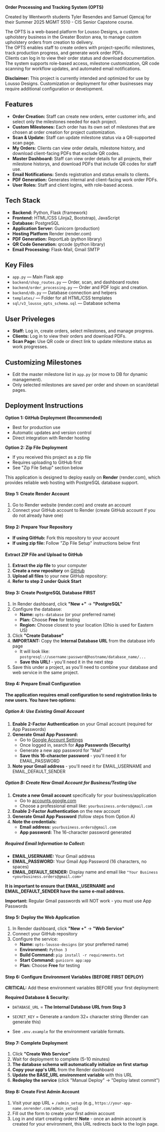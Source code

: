 **Order Processing and Tracking System (OPTS)**

Created by Wentworth students Tyler Resendes and Samuel Gjencaj for their Summer 2025 MGMT 5510 - CIS Senior Capstone course.

The OPTS is a web-based platform for Lousso Designs, a custom upholstery business in the Greater Boston area, to manage custom upholstery orders from creation to delivery.  
The OPTS enables staff to create orders with project-specific milestones, track production progress, and generate work order PDFs.  
Clients can log in to view their order status and download documentation.  
The system supports role-based access, milestone customization, QR code scanning for workflow updates, and automated email notifications.

**Disclaimer:** This project is currently intended and optimized for use by Lousso Designs. Customization or deployment for other businesses may require additional configuration or development. 

## Features

- **Order Creation:** Staff can create new orders, enter customer info, and select only the milestones needed for each project.
- **Custom Milestones:** Each order has its own set of milestones that are chosen at order creation for project customization.
- **Scan & Update:** Staff can update milestone status via a QR-supported scan page.
- **My Orders:** Clients can view order details, milestone history, and download client-facing PDFs that exclude QR codes.
- **Master Dashboard:** Staff can view order details for all projects, their milestone historys, and download PDFs that include QR codes for staff use.
- **Email Notifications:** Sends registration and status emails to clients.
- **PDF Generation:** Generates internal and client-facing work order PDFs.
- **User Roles:** Staff and client logins, with role-based access.

## Tech Stack

- **Backend:** Python, Flask (framework)
- **Frontend:** HTML/CSS (Jinja2, Bootstrap), JavaScript
- **Database:** PostgreSQL
- **Application Server:** Gunicorn (production)
- **Hosting Platform** Render (render.com)
- **PDF Generation:** ReportLab (python library)
- **QR Code Generation:** qrcode (python library)
- **Email Processing:** Flask-Mail, Gmail SMTP

## Key Files

- `app.py` — Main Flask app
- `backend/shop_routes.py` — Order, scan, and dashboard routes
- `backend/order_processing.py` — Order and PDF logic and creation.
- `backend/db.py` — Database connection and helpers
- `templates/` — Folder for all HTML/CSS templates
- `sql/v3_lousso_opts_schema.sql` — Database schema

## User Priveleges

- **Staff:** Log in, create orders, select milestones, and manage progress.
- **Clients:** Log in to view their orders and download PDFs.
- **Scan Page:** Use QR code or direct link to update milestone status as work progresses.

## Customizing Milestones

- Edit the master milestone list in `app.py` (or move to DB for dynamic management).
- Only selected milestones are saved per order and shown on scan/detail pages.

## Deployment Instructions


**Option 1: GitHub Deployment (Recommended)**
- Best for production use
- Automatic updates and version control
- Direct integration with Render hosting

**Option 2: Zip File Deployment**
- If you received this project as a zip file
- Requires uploading to GitHub first
- See "Zip File Setup" section below


This application is designed to deploy easily on **Render** (render.com), which provides reliable web hosting with PostgreSQL database support.

#### Step 1: Create Render Account
1. Go to Render website (render.com) and create an account
2. Connect your GitHub account to Render (create GitHub account if you do not already have one)

#### Step 2: Prepare Your Repository
- **If using GitHub:** Fork this repository to your account
- **If using zip file:** Follow "Zip File Setup" instructions below first

#### Extract ZIP File and Upload to GitHub
1. **Extract the zip file** to your computer
2. **Create a new repository** on [GitHub](https://github.com)
3. **Upload all files** to your new GitHub repository:
4. **Refer to step 2 under Quick Start**

#### Step 3: Create PostgreSQL Database FIRST
1. In Render dashboard, click **"New +"** → **"PostgreSQL"**
2. Configure the database:
   - **Name:** `opts-database` (or your preferred name)
   - **Plan:** Choose **Free** for testing
   - **Region:** Choose closest to your location (Ohio is used for Eastern US)
3. Click **"Create Database"**
4. **IMPORTANT:** Copy the **Internal Database URL** from the database info page
   - It will look like: `postgresql://username:password@hostname/database_name/...`
   - **Save this URL!** - you'll need it in the next step
5. Save this under a project, as you'll need to combine your database and web service in the same project.

#### Step 4: Prepare Email Configuration

**The application requires email configuration to send registration links to new users. You have two options:**

##### Option A: Use Existing Gmail Account
1. **Enable 2-Factor Authentication** on your Gmail account (required for App Passwords)
2. **Generate Gmail App Password:**
   - Go to [Google Account Settings](https://myaccount.google.com/)
   - Once logged in, search for **App Passwords (Security)**
   - Generate a new app password for "Mail"
   - **Save this 16-character password** - you'll need it for EMAIL_PASSWORD
3. **Note your Gmail address** - you'll need it for EMAIL_USERNAME and EMAIL_DEFAULT_SENDER

##### Option B: Create New Gmail Account for Business/Testing Use
1. **Create a new Gmail account** specifically for your business/application
   - Go to [accounts.google.com](https://accounts.google.com/signup)
   - Choose a professional email like: `yourbusiness.orders@gmail.com`
2. **Enable 2-Factor Authentication** on the new account
3. **Generate Gmail App Password** (follow steps from Option A)
4. **Note the credentials:**
   - **Email address:** `yourbusiness.orders@gmail.com`
   - **App password:** The 16-character password generated

##### Required Email Information to Collect:
- **EMAIL_USERNAME:** Your Gmail address
- **EMAIL_PASSWORD:** Your Gmail App Password (16 characters, no spaces)
- **EMAIL_DEFAULT_SENDER:** Display name and email like `"Your Business <yourbusiness.orders@gmail.com>"`

**It is important to ensure that EMAIL_USERNAME and EMAIL_DEFAULT_SENDER have the same e-mail address.**

**Important:** Regular Gmail passwords will NOT work - you must use App Passwords

#### Step 5: Deploy the Web Application
1. In Render dashboard, click **"New +"** → **"Web Service"**
2. Connect your GitHub repository
3. Configure the service:
   - **Name:** `opts-lousso-designs` (or your preferred name)
   - **Environment:** `Python 3`
   - **Build Command:** `pip install -r requirements.txt`
   - **Start Command:** `gunicorn app:app`
   - **Plan:** Choose **Free** for testing

#### Step 6: Configure Environment Variables (BEFORE FIRST DEPLOY)
**CRITICAL:** Add these environment variables BEFORE your first deployment:

**Required Database & Security:**
- `DATABASE_URL` = **The Internal Database URL from Step 3**
- `SECRET_KEY` = Generate a random 32+ character string (Render can generate this)

- See `.env.example` for the environment variable formats.

#### Step 7: Complete Deployment
1. Click **"Create Web Service"**
2. Wait for deployment to complete (5-10 minutes)
3. **The database schema will automatically initialize on first startup**
4. **Copy your app's URL** from the Render dashboard
5. **Update the BASE_URL environment variable** with this URL
6. **Redeploy the service** (click "Manual Deploy" → "Deploy latest commit")

#### Step 8: Create First Admin Account
1. Visit your app URL + `/admin_setup` (e.g., `https://your-app-name.onrender.com/admin_setup`)
2. Fill out the form to create your first admin account
3. Log in and start creating orders!
**Note** - once an admin account is created for your environment, this URL redirects back to the login page. 


